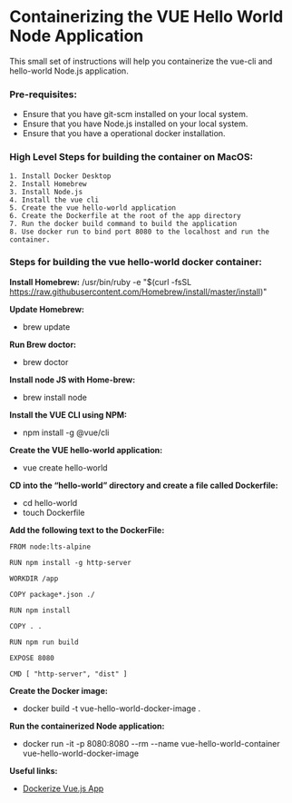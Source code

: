 # Containerizing the VUE Hello World Node Application

This small set of instructions will help you containerize the vue-cli and hello-world Node.js application.

### Pre-requisites:
* Ensure that you have git-scm installed on your local system.
* Ensure that you have Node.js installed on your local system.
* Ensure that you have a operational docker installation.

### High Level Steps for building the container on MacOS:
```
1. Install Docker Desktop
2. Install Homebrew
3. Install Node.js
4. Install the vue cli
5. Create the vue hello-world application
6. Create the Dockerfile at the root of the app directory
7. Run the docker build command to build the application
8. Use docker run to bind port 8080 to the localhost and run the container.
```

### Steps for building the vue hello-world docker container:

**Install Homebrew:**
/usr/bin/ruby -e "$(curl -fsSL https://raw.githubusercontent.com/Homebrew/install/master/install)"

**Update Homebrew:**
- brew update

**Run Brew doctor:**
- brew doctor

**Install node JS with Home-brew:**
- brew install node

**Install the VUE CLI using NPM:**
- npm install -g @vue/cli

**Create the  VUE  hello-world application:**
- vue create hello-world

**CD into the “hello-world” directory and create a file called Dockerfile:**
- cd hello-world
- touch Dockerfile

**Add the following text to the DockerFile:**
```
FROM node:lts-alpine

RUN npm install -g http-server

WORKDIR /app

COPY package*.json ./

RUN npm install

COPY . .

RUN npm run build

EXPOSE 8080

CMD [ "http-server", "dist" ]
```
**Create the Docker image:**
- docker build -t vue-hello-world-docker-image .

**Run the containerized Node application:**
- docker run -it -p 8080:8080 --rm --name vue-hello-world-container vue-hello-world-docker-image

**Useful links:**
- [Dockerize Vue.js App](https://vuejs.org/v2/cookbook/dockerize-vuejs-app.html)
